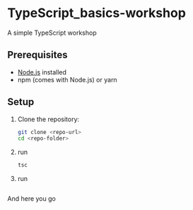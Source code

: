 # TypeScript_basics-workshop

A simple TypeScript workshop

## Prerequisites

- [Node.js](https://nodejs.org/) installed
- npm (comes with Node.js) or yarn

## Setup

1. Clone the repository:
   ```bash
   git clone <repo-url>
   cd <repo-folder>

2. run
    ```bash
    tsc
3. run
    ```node dist/index.js

And here you go

